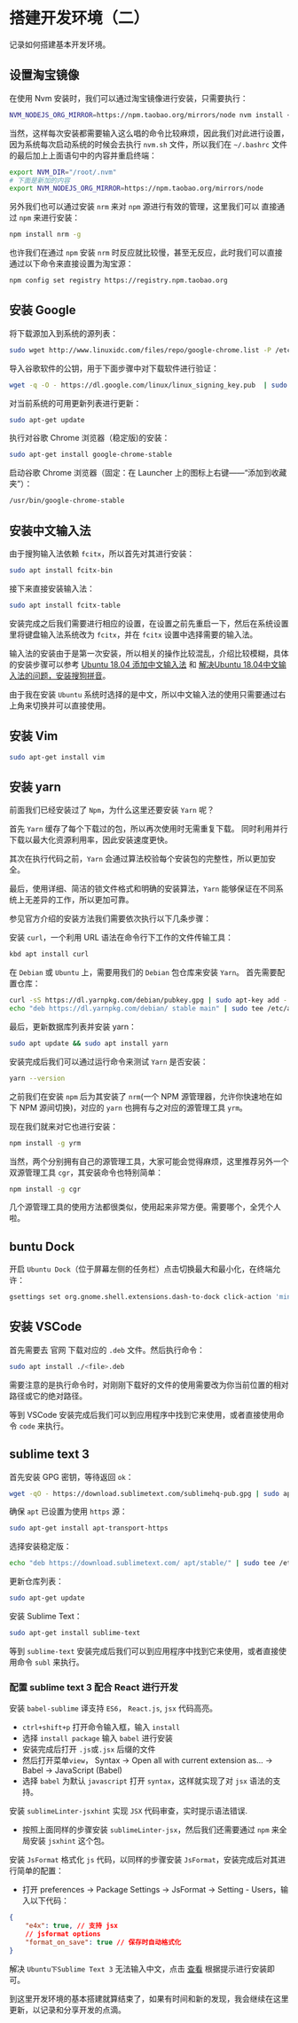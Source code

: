 # 搭建开发环境（二）

记录如何搭建基本开发环境。

## 设置淘宝镜像

在使用 Nvm 安装时，我们可以通过淘宝镜像进行安装，只需要执行：

```bash
NVM_NODEJS_ORG_MIRROR=https://npm.taobao.org/mirrors/node nvm install <v4.5.0>
```

当然，这样每次安装都需要输入这么唱的命令比较麻烦，因此我们对此进行设置，因为系统每次启动系统的时候会去执行 `nvm.sh` 文件，所以我们在 `~/.bashrc` 文件的最后加上上面语句中的内容并重启终端：

```bash
export NVM_DIR="/root/.nvm"
# 下面是新加的内容
export NVM_NODEJS_ORG_MIRROR=https://npm.taobao.org/mirrors/node
```

另外我们也可以通过安装 `nrm` 来对 `npm` 源进行有效的管理，这里我们可以 直接通过 `npm` 来进行安装：

```bash
npm install nrm -g
```

也许我们在通过 `npm` 安装 `nrm` 时反应就比较慢，甚至无反应，此时我们可以直接通过以下命令来直接设置为淘宝源：

```bash
npm config set registry https://registry.npm.taobao.org
```

## 安装 Google

将下载源加入到系统的源列表：

```bash
sudo wget http://www.linuxidc.com/files/repo/google-chrome.list -P /etc/apt/sources.list.d/
```

导入谷歌软件的公钥，用于下面步骤中对下载软件进行验证：

```bash
wget -q -O - https://dl.google.com/linux/linux_signing_key.pub  | sudo apt-key add -
```

对当前系统的可用更新列表进行更新：

```bash
sudo apt-get update
```

执行对谷歌 Chrome 浏览器（稳定版)的安装：

```bash
sudo apt-get install google-chrome-stable
```

启动谷歌 Chrome 浏览器（固定：在 Launcher 上的图标上右键——“添加到收藏夹”）：

```bash
/usr/bin/google-chrome-stable
```

## 安装中文输入法

由于搜狗输入法依赖 `fcitx`，所以首先对其进行安装：

```bash
sudo apt install fcitx-bin
```

接下来直接安装输入法：

```bash
sudo apt install fcitx-table
```

安装完成之后我们需要进行相应的设置，在设置之前先重启一下，然后在系统设置里将键盘输入法系统改为 `fcitx`，并在 `fcitx` 设置中选择需要的输入法。

输入法的安装由于是第一次安装，所以相关的操作比较混乱，介绍比较模糊，具体的安装步骤可以参考 [Ubuntu 18.04 添加中文输入法](https://blog.csdn.net/rznice/article/details/79841790) 和 [解决Ubuntu 18.04中文输入法的问题，安装搜狗拼音](https://blog.csdn.net/fx_yzjy101/article/details/80243710)。

由于我在安装 `Ubuntu` 系统时选择的是中文，所以中文输入法的使用只需要通过右上角来切换并可以直接使用。

## 安装 Vim

```bash
sudo apt-get install vim
```

## 安装 yarn

前面我们已经安装过了 `Npm`，为什么这里还要安装 `Yarn` 呢？

首先 `Yarn` 缓存了每个下载过的包，所以再次使用时无需重复下载。 同时利用并行下载以最大化资源利用率，因此安装速度更快。

其次在执行代码之前，`Yarn` 会通过算法校验每个安装包的完整性，所以更加安全。

最后，使用详细、简洁的锁文件格式和明确的安装算法，`Yarn` 能够保证在不同系统上无差异的工作，所以更加可靠。

参见官方介绍的安装方法我们需要依次执行以下几条步骤：

安装 `curl`，一个利用 URL 语法在命令行下工作的文件传输工具：

```bash
kbd apt install curl
```

在 `Debian` 或 `Ubuntu` 上，需要用我们的 `Debian` 包仓库来安装 `Yarn`。 首先需要配置仓库：

```bash
curl -sS https://dl.yarnpkg.com/debian/pubkey.gpg | sudo apt-key add -
echo "deb https://dl.yarnpkg.com/debian/ stable main" | sudo tee /etc/apt/sources.list.d/yarn.list
```

最后，更新数据库列表并安装 yarn：

```bash
sudo apt update && sudo apt install yarn
```

安装完成后我们可以通过运行命令来测试 `Yarn` 是否安装：

```bash
yarn --version
```

之前我们在安装 `npm` 后为其安装了 `nrm`(一个 NPM 源管理器，允许你快速地在如下 NPM 源间切换)，对应的 `yarn` 也拥有与之对应的源管理工具 `yrm`。

现在我们就来对它也进行安装：

```bash
npm install -g yrm
```

当然，两个分别拥有自己的源管理工具，大家可能会觉得麻烦，这里推荐另外一个双源管理工具 `cgr`，其安装命令也特别简单：

```bash
npm install -g cgr
```

几个源管理工具的使用方法都很类似，使用起来非常方便。需要哪个，全凭个人啦。

## buntu Dock

开启 `Ubuntu Dock`（位于屏幕左侧的任务栏）点击切换最大和最小化，在终端允许：

```bash
gsettings set org.gnome.shell.extensions.dash-to-dock click-action 'minimize'
```

## 安装 VSCode

首先需要去 官网 下载对应的 `.deb` 文件。然后执行命令：

```bash
sudo apt install ./<file>.deb
```

需要注意的是执行命令时，对刚刚下载好的文件的使用需要改为你当前位置的相对路径或它的绝对路径。

等到 VSCode 安装完成后我们可以到应用程序中找到它来使用，或者直接使用命令 `code` 来执行。

## sublime text 3

首先安装 GPG 密钥，等待返回 `ok`：

```bash
wget -qO - https://download.sublimetext.com/sublimehq-pub.gpg | sudo apt-key add -
```

确保 `apt` 已设置为使用 `https` 源：

```bash
sudo apt-get install apt-transport-https
```

选择安装稳定版：

```bash
echo "deb https://download.sublimetext.com/ apt/stable/" | sudo tee /etc/apt/sources.list.d/sublime-text.list
```

更新仓库列表：

```bash
sudo apt-get update
```

安装 Sublime Text：

```bash
sudo apt-get install sublime-text
```

等到 `sublime-text` 安装完成后我们可以到应用程序中找到它来使用，或者直接使用命令 `subl` 来执行。

### 配置 sublime text 3 配合 React 进行开发

安装 `babel-sublime` 译支持 `ES6`， `React.js`, `jsx` 代码高亮。

* `ctrl+shift+p` 打开命令输入框，输入 `install`
* 选择 `install package` 输入 `babel` 进行安装
* 安装完成后打开 `.js`或`.jsx` 后缀的文件
* 然后打开菜单`view`， Syntax -> Open all with current extension as... -> Babel -> JavaScript (Babel)
* 选择 `babel` 为默认 `javascript` 打开 `syntax`，这样就实现了对 `jsx` 语法的支持。

安装 `sublimeLinter-jsxhint` 实现 `JSX` 代码审查，实时提示语法错误.

* 按照上面同样的步骤安装 `sublimeLinter-jsx`，然后我们还需要通过 `npm` 来全局安装 `jsxhint` 这个包。

安装 `JsFormat` 格式化 `js` 代码，以同样的步骤安装 `JsFormat`，安装完成后对其进行简单的配置：

* 打开 preferences -> Package Settings -> JsFormat -> Setting - Users，输入以下代码：

```json
{
    "e4x": true, // 支持 jsx
    // jsformat options
    "format_on_save": true // 保存时自动格式化
}
```

解决 `Ubuntu下Sublime Text 3` 无法输入中文，点击 [查看](https://github.com/lyfeyaj/sublime-text-imfix) 根据提示进行安装即可。

到这里开发环境的基本搭建就算结束了，如果有时间和新的发现，我会继续在这里更新，以记录和分享开发的点滴。
